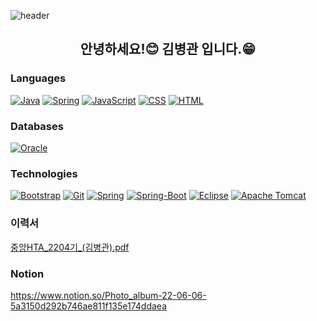 ![header](https://capsule-render.vercel.app/api?type=wave&color=auto&height=300&section=header&text=Welcome%20my_Blog&fontSize=90)
<h2 align="center"><!--<img src="https://raw.githubusercontent.com/mrz1836/mrz1836/master/.github/IMAGES/wave.gif?v=1" width="30">-->안녕하세요!😊 김병관 입니다.😁</h2>
<p align="center">
</p>

### Languages
[![Java](https://img.shields.io/badge/-Java-000?logo=Java)](https://java.com/)
[![Spring](https://img.shields.io/badge/-Spring-000?logo=Spring)](https://Spring.com/)
[![JavaScript](https://img.shields.io/badge/-JavaScript-000?logo=JavaScript)](https://www.javascript.com/)
[![CSS](https://img.shields.io/badge/-CSS-000?logo=CSS3)](https://en.wikipedia.org/wiki/CSS)
[![HTML](https://img.shields.io/badge/-HTML-000?logo=HTML5)](https://www.w3schools.com/html/)


### Databases
[![Oracle](https://img.shields.io/badge/-Oracle-000?logo=Oracle&logoColor=white)](https://www.Oracle.com/downloads/)

### Technologies
[![Bootstrap](https://img.shields.io/badge/-Bootstrap-000?logo=Bootstrap)](https://getbootstrap.com/)
[![Git](https://img.shields.io/badge/-Git-000?logo=Git)](https://git-scm.com/)
[![Spring](https://img.shields.io/badge/-Spring-000?logo=Spring)](https://spring.io/)
[![Spring-Boot](https://img.shields.io/badge/-SpringBoot-000?logo=Spring-Boot)](https://spring.io/projects/spring-boot)
[![Eclipse](https://img.shields.io/badge/-Eclipse-000?logo=Eclipse)](https://www.eclipse.org/)
[![Apache Tomcat](https://img.shields.io/badge/-Tomcat-000?logo=Tomcat)](https://tomcat.apache.org/)

### 이력서
[중앙HTA_2204기_(김병관).pdf](https://github.com/Byeong-Gwan/Byeong-Gwan/files/9504254/HTA_2204._.pdf)

### Notion
https://www.notion.so/Photo_album-22-06-06-5a3150d292b746ae811f135e174ddaea
